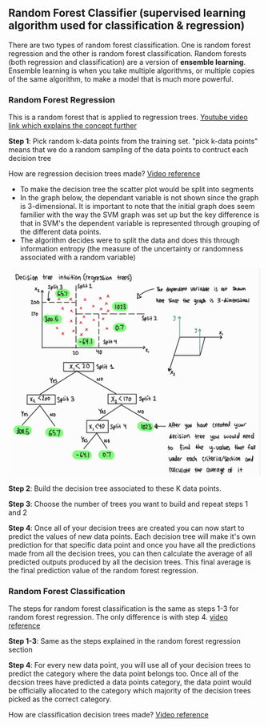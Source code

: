 ## Random Forest Classifier (supervised learning algorithm used for classification & regression)

There are two types of random forest classification. One is random forest regression and the other is random forest classification. Random forests (both regression and classification) are a version of **ensemble learning**. Ensemble learning is when you take multiple algorithms, or multiple copies of the same algorithm, to make a model that is much more powerful.

### Random Forest Regression 

This is a random forest that is applied to regression trees. [Youtube video link which explains the concept further](https://www.youtube.com/watch?v=X1MRbEnEq2s&t=1s)

**Step 1**: Pick random k-data points from the training set. "pick k-data points" means that we do a random sampling of the data points to contruct each decision tree

How are regression decision trees made? [Video reference](https://www.youtube.com/watch?v=_wZ1Lo7bhGg)

* To make the decision tree the scatter plot would be split into segments
* In the graph below, the dependant variable is not shown since the graph is 3-dimensional. It is important to note that the initial graph does seem familier with the way the SVM graph was set up but the key difference is that in SVM's the dependent variable is represented through grouping of the different data points.
* The algorithm decides were to split the data and does this through information entropy (the measure of the uncertainty or randomness associated with a random variable)

<img src="images/Regression_decision_trees.jpg" width="800">

**Step 2**: Build the decision tree associated to these K data points. 

**Step 3**: Choose the number of trees you want to build and repeat steps 1 and 2

**Step 4**: Once all of your decision trees are created you can now start to predict the values of new data points. Each decision tree will make it's own prediction for that specific data point and once you have all the predictions made from all the decision trees, you can then calculate the average of all predicted outputs produced by all the decision trees. This final average is the final prediction value of the random forest regression.

### Random Forest Classification

The steps for random forest classification is the same as steps 1-3 for random forest regression. The only difference is with step 4. [video reference](https://www.youtube.com/watch?v=HUhuJBnAGmo)

**Step 1-3**: Same as the steps explained in the random forest regression section

**Step 4**: For every new data point, you will use all of your decision trees to predict the category where the data point belongs too. Once all of the decsion trees have predicted a data points category, the data point would be officially allocated to the category which majority of the decision trees picked as the correct category. 

How are classification decision trees made? [Video reference](https://www.youtube.com/watch?v=CionWPB9aYI)
